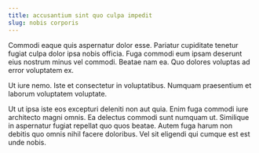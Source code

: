 ```yaml
---
title: accusantium sint quo culpa impedit
slug: nobis corporis
---
```


Commodi eaque quis aspernatur dolor esse. Pariatur cupiditate tenetur fugiat culpa dolor ipsa nobis officia. Fuga commodi eum ipsam deserunt eius nostrum minus vel commodi. Beatae nam ea. Quo dolores voluptas ad error voluptatem ex.

Ut iure nemo. Iste et consectetur in voluptatibus. Numquam praesentium et laborum voluptatem voluptate.

Ut ut ipsa iste eos excepturi deleniti non aut quia. Enim fuga commodi iure architecto magni omnis. Ea delectus commodi sunt numquam ut. Similique in aspernatur fugiat repellat quo quos beatae. Autem fuga harum non debitis quo omnis nihil facere doloribus. Vel sit eligendi qui cumque est est unde nobis.
